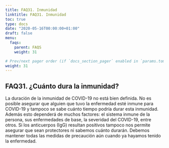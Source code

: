 ```yaml
---
title: FAQ31. Inmunidad
linktitle: FAQ31. Inmunidad
toc: true
type: docs
date: "2020-05-16T00:00:00+01:00"
draft: false
menu:
  faqs:
    parent: FAQS
    weight: 31

# Prev/next pager order (if `docs_section_pager` enabled in `params.toml`)
weight: 31
---
```


## FAQ31. ¿Cuánto dura la inmunidad?

La duración de la inmunidad de COVID-19 no está bien definida. No es posible asegurar que alguien que tuvo la enfermedad esté inmune para COVID-19 y tampoco se sabe cuánto tiempo podría durar esta inmunidad. Además esto dependerá de muchos factores: el sistema inmune de la persona, sus enfermedades de base, la severidad del COVID-19, entre otros. Si los anticuerpos (IgG) resultan positivos tampoco nos permite asegurar que sean protectores ni sabemos cuánto durarán. Debemos mantener todas las medidas de precaución aún cuando ya hayamos tenido la enfermedad.

